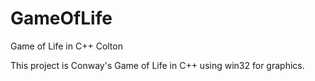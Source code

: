# GameOfLife
Game of Life in C++
Colton

This project is Conway's Game of Life in C++ using win32 for graphics.
